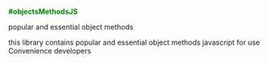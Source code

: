 <p style="font-weight:bold;color:green" alt="methods"> #objectsMethodsJS</p>
<p alt="objectsMethodsJS">popular and essential object methods</p>
<p alt="object" id="this">this library contains popular and essential object methods javascript for use  Convenience developers</p>

